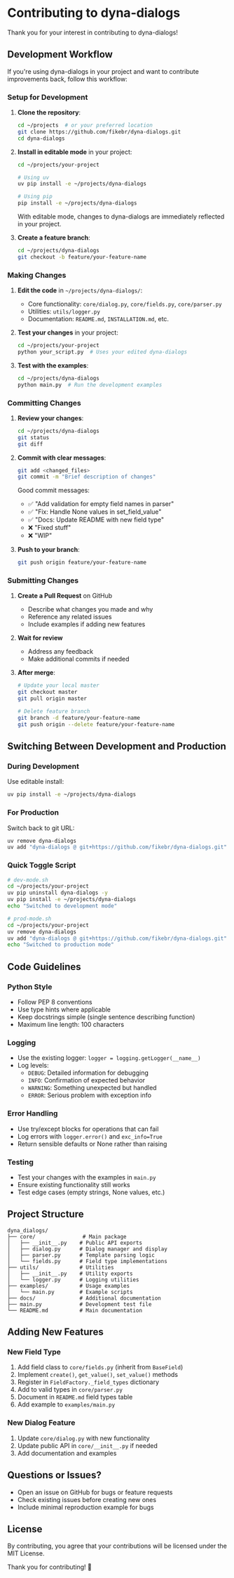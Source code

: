 # Contributing to dyna-dialogs

Thank you for your interest in contributing to dyna-dialogs!

## Development Workflow

If you're using dyna-dialogs in your project and want to contribute improvements back, follow this workflow:

### Setup for Development

1. **Clone the repository**:
   ```bash
   cd ~/projects  # or your preferred location
   git clone https://github.com/fikebr/dyna-dialogs.git
   cd dyna-dialogs
   ```

2. **Install in editable mode** in your project:
   ```bash
   cd ~/projects/your-project
   
   # Using uv
   uv pip install -e ~/projects/dyna-dialogs
   
   # Using pip
   pip install -e ~/projects/dyna-dialogs
   ```

   With editable mode, changes to dyna-dialogs are immediately reflected in your project.

3. **Create a feature branch**:
   ```bash
   cd ~/projects/dyna-dialogs
   git checkout -b feature/your-feature-name
   ```

### Making Changes

1. **Edit the code** in `~/projects/dyna-dialogs/`:
   - Core functionality: `core/dialog.py`, `core/fields.py`, `core/parser.py`
   - Utilities: `utils/logger.py`
   - Documentation: `README.md`, `INSTALLATION.md`, etc.

2. **Test your changes** in your project:
   ```bash
   cd ~/projects/your-project
   python your_script.py  # Uses your edited dyna-dialogs
   ```

3. **Test with the examples**:
   ```bash
   cd ~/projects/dyna-dialogs
   python main.py  # Run the development examples
   ```

### Committing Changes

1. **Review your changes**:
   ```bash
   cd ~/projects/dyna-dialogs
   git status
   git diff
   ```

2. **Commit with clear messages**:
   ```bash
   git add <changed_files>
   git commit -m "Brief description of changes"
   ```

   Good commit messages:
   - ✅ "Add validation for empty field names in parser"
   - ✅ "Fix: Handle None values in set_field_value"
   - ✅ "Docs: Update README with new field type"
   - ❌ "Fixed stuff"
   - ❌ "WIP"

3. **Push to your branch**:
   ```bash
   git push origin feature/your-feature-name
   ```

### Submitting Changes

1. **Create a Pull Request** on GitHub
   - Describe what changes you made and why
   - Reference any related issues
   - Include examples if adding new features

2. **Wait for review**
   - Address any feedback
   - Make additional commits if needed

3. **After merge**:
   ```bash
   # Update your local master
   git checkout master
   git pull origin master
   
   # Delete feature branch
   git branch -d feature/your-feature-name
   git push origin --delete feature/your-feature-name
   ```

## Switching Between Development and Production

### During Development
Use editable install:
```bash
uv pip install -e ~/projects/dyna-dialogs
```

### For Production
Switch back to git URL:
```bash
uv remove dyna-dialogs
uv add "dyna-dialogs @ git+https://github.com/fikebr/dyna-dialogs.git"
```

### Quick Toggle Script
```bash
# dev-mode.sh
cd ~/projects/your-project
uv pip uninstall dyna-dialogs -y
uv pip install -e ~/projects/dyna-dialogs
echo "Switched to development mode"

# prod-mode.sh
cd ~/projects/your-project
uv remove dyna-dialogs
uv add "dyna-dialogs @ git+https://github.com/fikebr/dyna-dialogs.git"
echo "Switched to production mode"
```

## Code Guidelines

### Python Style
- Follow PEP 8 conventions
- Use type hints where applicable
- Keep docstrings simple (single sentence describing function)
- Maximum line length: 100 characters

### Logging
- Use the existing logger: `logger = logging.getLogger(__name__)`
- Log levels:
  - `DEBUG`: Detailed information for debugging
  - `INFO`: Confirmation of expected behavior
  - `WARNING`: Something unexpected but handled
  - `ERROR`: Serious problem with exception info

### Error Handling
- Use try/except blocks for operations that can fail
- Log errors with `logger.error()` and `exc_info=True`
- Return sensible defaults or None rather than raising

### Testing
- Test your changes with the examples in `main.py`
- Ensure existing functionality still works
- Test edge cases (empty strings, None values, etc.)

## Project Structure

```
dyna_dialogs/
├── core/               # Main package
│   ├── __init__.py    # Public API exports
│   ├── dialog.py      # Dialog manager and display
│   ├── parser.py      # Template parsing logic
│   └── fields.py      # Field type implementations
├── utils/             # Utilities
│   ├── __init__.py    # Utility exports
│   └── logger.py      # Logging utilities
├── examples/          # Usage examples
│   └── main.py        # Example scripts
├── docs/              # Additional documentation
├── main.py            # Development test file
└── README.md          # Main documentation
```

## Adding New Features

### New Field Type
1. Add field class to `core/fields.py` (inherit from `BaseField`)
2. Implement `create()`, `get_value()`, `set_value()` methods
3. Register in `FieldFactory._field_types` dictionary
4. Add to valid types in `core/parser.py`
5. Document in `README.md` field types table
6. Add example to `examples/main.py`

### New Dialog Feature
1. Update `core/dialog.py` with new functionality
2. Update public API in `core/__init__.py` if needed
3. Add documentation and examples

## Questions or Issues?

- Open an issue on GitHub for bugs or feature requests
- Check existing issues before creating new ones
- Include minimal reproduction example for bugs

## License

By contributing, you agree that your contributions will be licensed under the MIT License.

Thank you for contributing! 🎉

